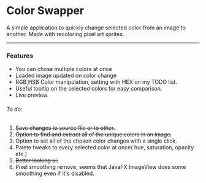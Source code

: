 # Color Swapper

A simple application to quickly change selected color from an image to another. Made with recoloring pixel art sprites.

---
### Features
- You can chose multiple colors at once
- Loaded image updated on color change
- RGB,HSB Color manipulation, setting with HEX on my TODO list.
- Useful tooltip on the selected colors for easy comparison.
- Live preview.

###### To do:
1. ~~Save changes to source file or to other.~~
2. ~~Option to find and extract all of the unique colors in an image.~~
3. Option to set all of the chosen color changes with a single click.
3. Palete tweaks to every selected color at once( hue, saturation, opacity etc.)
4. ~~Better looking ui.~~
5. Pixel smoothing remove, seems that JavaFX ImageView does some smoothing even if it's disabled.
